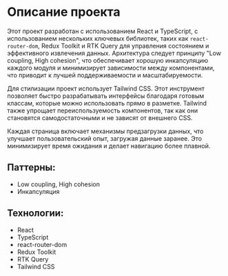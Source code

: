 # Описание проекта

Этот проект разработан с использованием React и TypeScript, с использованием нескольких ключевых библиотек, 
таких как `react-router-dom`, Redux Toolkit и RTK Query для управления состоянием и эффективного извлечения данных. 
Архитектура следует принципу "Low coupling, High cohesion", что обеспечивает хорошую инкапсуляцию 
каждого модуля и минимизирует зависимости между компонентами, что приводит к лучшей поддерживаемости и 
масштабируемости.

Для стилизации проект использует Tailwind CSS. Этот инструмент позволяет быстро разрабатывать интерфейсы 
благодаря готовым классам, которые можно использовать прямо в разметке. Tailwind также упрощает 
переиспользуемость компонентов, так как они становятся самодостаточными и не зависят от внешнего CSS.

Каждая страница включает механизмы предзагрузки данных, что улучшает пользовательский опыт, 
загружая данные заранее. Это минимизирует время ожидания и делает навигацию более плавной.

## Паттерны:
- Low coupling, High cohesion
- Инкапсуляция

## Технологии:
- React
- TypeScript
- react-router-dom
- Redux Toolkit
- RTK Query
- Tailwind CSS
